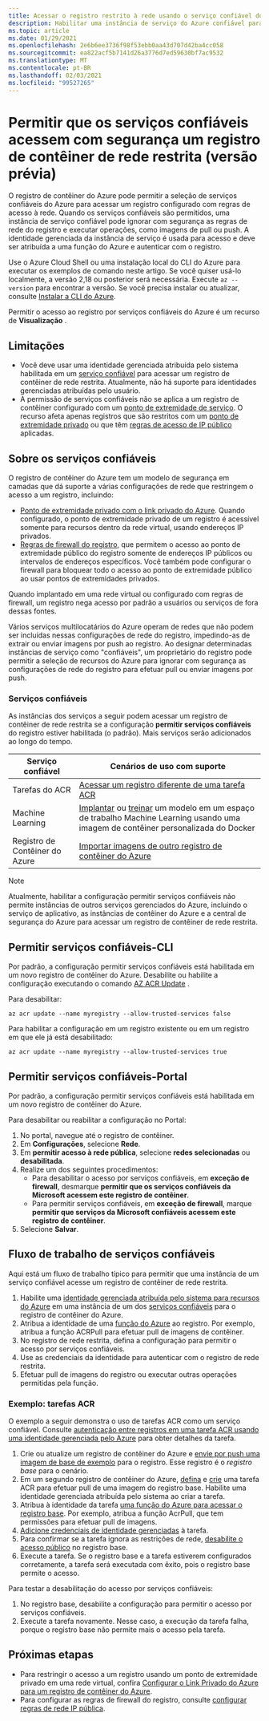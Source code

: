 ```yaml
---
title: Acessar o registro restrito à rede usando o serviço confiável do Azure
description: Habilitar uma instância de serviço do Azure confiável para acessar com segurança um registro de contêiner de rede restrita para extrair ou enviar imagens por push
ms.topic: article
ms.date: 01/29/2021
ms.openlocfilehash: 2e6b6ee3736f98f53ebb0aa43d707d42ba4cc058
ms.sourcegitcommit: ea822acf5b7141d26a3776d7ed59630bf7ac9532
ms.translationtype: MT
ms.contentlocale: pt-BR
ms.lasthandoff: 02/03/2021
ms.locfileid: "99527265"
---
```

# <a name="allow-trusted-services-to-securely-access-a-network-restricted-container-registry-preview"></a>Permitir que os serviços confiáveis acessem com segurança um registro de contêiner de rede restrita (versão prévia)

O registro de contêiner do Azure pode permitir a seleção de serviços confiáveis do Azure para acessar um registro configurado com regras de acesso à rede. Quando os serviços confiáveis são permitidos, uma instância de serviço confiável pode ignorar com segurança as regras de rede do registro e executar operações, como imagens de pull ou push. A identidade gerenciada da instância de serviço é usada para acesso e deve ser atribuída a uma função do Azure e autenticar com o registro.

Use o Azure Cloud Shell ou uma instalação local do CLI do Azure para executar os exemplos de comando neste artigo. Se você quiser usá-lo localmente, a versão 2,18 ou posterior será necessária. Execute `az --version` para encontrar a versão. Se você precisa instalar ou atualizar, consulte [Instalar a CLI do Azure](/cli/azure/install-azure-cli).

Permitir o acesso ao registro por serviços confiáveis do Azure é um recurso de **Visualização** .

## <a name="limitations"></a>Limitações

* Você deve usar uma identidade gerenciada atribuída pelo sistema habilitada em um [serviço confiável](#trusted-services) para acessar um registro de contêiner de rede restrita. Atualmente, não há suporte para identidades gerenciadas atribuídas pelo usuário.
* A permissão de serviços confiáveis não se aplica a um registro de contêiner configurado com um [ponto de extremidade de serviço](container-registry-vnet.md). O recurso afeta apenas registros que são restritos com um [ponto de extremidade privado](container-registry-private-link.md) ou que têm [regras de acesso de IP público](container-registry-access-selected-networks.md) aplicadas. 

## <a name="about-trusted-services"></a>Sobre os serviços confiáveis

O registro de contêiner do Azure tem um modelo de segurança em camadas que dá suporte a várias configurações de rede que restringem o acesso a um registro, incluindo:

* [Ponto de extremidade privado com o link privado do Azure](container-registry-private-link.md). Quando configurado, o ponto de extremidade privado de um registro é acessível somente para recursos dentro da rede virtual, usando endereços IP privados.  
* [Regras de firewall do registro](container-registry-access-selected-networks.md), que permitem o acesso ao ponto de extremidade público do registro somente de endereços IP públicos ou intervalos de endereços específicos. Você também pode configurar o firewall para bloquear todo o acesso ao ponto de extremidade público ao usar pontos de extremidades privados.

Quando implantado em uma rede virtual ou configurado com regras de firewall, um registro nega acesso por padrão a usuários ou serviços de fora dessas fontes. 

Vários serviços multilocatários do Azure operam de redes que não podem ser incluídas nessas configurações de rede do registro, impedindo-as de extrair ou enviar imagens por push ao registro. Ao designar determinadas instâncias de serviço como "confiáveis", um proprietário do registro pode permitir a seleção de recursos do Azure para ignorar com segurança as configurações de rede do registro para efetuar pull ou enviar imagens por push. 

### <a name="trusted-services"></a>Serviços confiáveis

As instâncias dos serviços a seguir podem acessar um registro de contêiner de rede restrita se a configuração **permitir serviços confiáveis** do registro estiver habilitada (o padrão). Mais serviços serão adicionados ao longo do tempo.

|Serviço confiável  |Cenários de uso com suporte  |
|---------|---------|
|Tarefas do ACR     | [Acessar um registro diferente de uma tarefa ACR](container-registry-tasks-cross-registry-authentication.md)       |
|Machine Learning | [Implantar](../machine-learning/how-to-deploy-custom-docker-image.md) ou [treinar](../machine-learning/how-to-train-with-custom-image.md) um modelo em um espaço de trabalho Machine Learning usando uma imagem de contêiner personalizada do Docker |
|Registro de Contêiner do Azure | [Importar imagens de outro registro de contêiner do Azure](container-registry-import-images.md#import-from-an-azure-container-registry-in-the-same-ad-tenant) | 

> [!NOTE]
> Atualmente, habilitar a configuração permitir serviços confiáveis não permite instâncias de outros serviços gerenciados do Azure, incluindo o serviço de aplicativo, as instâncias de contêiner do Azure e a central de segurança do Azure para acessar um registro de contêiner de rede restrita.

## <a name="allow-trusted-services---cli"></a>Permitir serviços confiáveis-CLI

Por padrão, a configuração permitir serviços confiáveis está habilitada em um novo registro de contêiner do Azure. Desabilite ou habilite a configuração executando o comando [AZ ACR Update](/cli/azure/acr#az-acr-update) .

Para desabilitar:

```azurecli
az acr update --name myregistry --allow-trusted-services false
```

Para habilitar a configuração em um registro existente ou em um registro em que ele já está desabilitado:

```azurecli
az acr update --name myregistry --allow-trusted-services true
```

## <a name="allow-trusted-services---portal"></a>Permitir serviços confiáveis-Portal

Por padrão, a configuração permitir serviços confiáveis está habilitada em um novo registro de contêiner do Azure. 

Para desabilitar ou reabilitar a configuração no Portal:

1. No portal, navegue até o registro de contêiner.
1. Em **Configurações**, selecione **Rede**. 
1. Em **permitir acesso à rede pública**, selecione **redes selecionadas** ou **desabilitada**.
1. Realize um dos seguintes procedimentos:
    * Para desabilitar o acesso por serviços confiáveis, em **exceção de firewall**, desmarque **permitir que os serviços confiáveis da Microsoft acessem este registro de contêiner**. 
    * Para permitir serviços confiáveis, em **exceção de firewall**, marque **permitir que serviços da Microsoft confiáveis acessem este registro de contêiner**.
1. Selecione **Salvar**.

## <a name="trusted-services-workflow"></a>Fluxo de trabalho de serviços confiáveis

Aqui está um fluxo de trabalho típico para permitir que uma instância de um serviço confiável acesse um registro de contêiner de rede restrita.

1. Habilite uma [identidade gerenciada atribuída pelo sistema para recursos do Azure](../active-directory/managed-identities-azure-resources/overview.md) em uma instância de um dos [serviços confiáveis](#trusted-services) para o registro de contêiner do Azure.
1. Atribua a identidade de uma [função do Azure](container-registry-roles.md) ao registro. Por exemplo, atribua a função ACRPull para efetuar pull de imagens de contêiner.
1. No registro de rede restrita, defina a configuração para permitir o acesso por serviços confiáveis.
1. Use as credenciais da identidade para autenticar com o registro de rede restrita. 
1. Efetuar pull de imagens do registro ou executar outras operações permitidas pela função.

### <a name="example-acr-tasks"></a>Exemplo: tarefas ACR

O exemplo a seguir demonstra o uso de tarefas ACR como um serviço confiável. Consulte [autenticação entre registros em uma tarefa ACR usando uma identidade gerenciada pelo Azure](container-registry-tasks-cross-registry-authentication.md) para obter detalhes da tarefa.

1. Crie ou atualize um registro de contêiner do Azure e [envie por push uma imagem de base de exemplo](container-registry-tasks-cross-registry-authentication.md#prepare-base-registry) para o registro. Esse registro é o *registro base* para o cenário.
1. Em um segundo registro de contêiner do Azure, [defina](container-registry-tasks-cross-registry-authentication.md#define-task-steps-in-yaml-file) e [crie](container-registry-tasks-cross-registry-authentication.md#option-2-create-task-with-system-assigned-identity) uma tarefa ACR para efetuar pull de uma imagem do registro base. Habilite uma identidade gerenciada atribuída pelo sistema ao criar a tarefa.
1. Atribua à identidade da tarefa [uma função do Azure para acessar o registro base](container-registry-tasks-authentication-managed-identity.md#3-grant-the-identity-permissions-to-access-other-azure-resources). Por exemplo, atribua a função AcrPull, que tem permissões para efetuar pull de imagens.
1. [Adicione credenciais de identidade gerenciadas](container-registry-tasks-authentication-managed-identity.md#4-optional-add-credentials-to-the-task) à tarefa.
1. Para confirmar se a tarefa ignora as restrições de rede, [desabilite o acesso público](container-registry-access-selected-networks.md#disable-public-network-access) no registro base.
1. Execute a tarefa. Se o registro base e a tarefa estiverem configurados corretamente, a tarefa será executada com êxito, pois o registro base permite o acesso.

Para testar a desabilitação do acesso por serviços confiáveis:

1. No registro base, desabilite a configuração para permitir o acesso por serviços confiáveis.
1. Execute a tarefa novamente. Nesse caso, a execução da tarefa falha, porque o registro base não permite mais o acesso pela tarefa.

## <a name="next-steps"></a>Próximas etapas

* Para restringir o acesso a um registro usando um ponto de extremidade privado em uma rede virtual, confira [Configurar o Link Privado do Azure para um registro de contêiner do Azure](container-registry-private-link.md).
* Para configurar as regras de firewall do registro, consulte [configurar regras de rede IP pública](container-registry-access-selected-networks.md).
